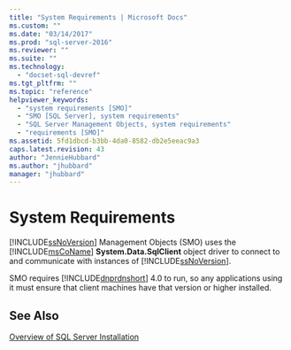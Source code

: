 ```yaml
---
title: "System Requirements | Microsoft Docs"
ms.custom: ""
ms.date: "03/14/2017"
ms.prod: "sql-server-2016"
ms.reviewer: ""
ms.suite: ""
ms.technology: 
  - "docset-sql-devref"
ms.tgt_pltfrm: ""
ms.topic: "reference"
helpviewer_keywords: 
  - "system requirements [SMO]"
  - "SMO [SQL Server], system requirements"
  - "SQL Server Management Objects, system requirements"
  - "requirements [SMO]"
ms.assetid: 5fd1dbcd-b3bb-4da0-8582-db2e5eeac9a3
caps.latest.revision: 43
author: "JennieHubbard"
ms.author: "jhubbard"
manager: "jhubbard"
---
```

# System Requirements
  [!INCLUDE[ssNoVersion](../../includes/ssnoversion-md.md)] Management Objects (SMO) uses the [!INCLUDE[msCoName](../../includes/msconame-md.md)] **System.Data.SqlClient** object driver to connect to and communicate with instances of [!INCLUDE[ssNoVersion](../../includes/ssnoversion-md.md)].  
  
 SMO requires [!INCLUDE[dnprdnshort](../../includes/dnprdnshort-md.md)] 4.0 to run, so any applications using it must ensure that client machines have that version or higher installed.
  
## See Also  
 [Overview of SQL Server Installation](https://docs.microsoft.com/sql/database-engine/install-windows/install-sql-server)  
  
  